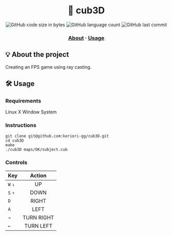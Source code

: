 <h1 align="center">
	📖 cub3D
</h1>
<p align="center">
	<img alt="GitHub code size in bytes" src="https://img.shields.io/github/languages/code-size/koriori-gg/cub3D?color=blue">
	<img alt="GitHub language count" src="https://img.shields.io/github/languages/count/koriori-gg/cub3D?color=yellow">
	<img alt="GitHub last commit" src="https://img.shields.io/github/last-commit/koriori-gg/cub3D">
</p>
<h3 align="center">
	<a href="#%EF%B8%8F-about">About</a>
	<span> · </span>
	<a href="#%EF%B8%8F-usage">Usage</a>
</h3>


## 💡 About the project
Creating an FPS game using ray casting.
## 🛠️ Usage
### Requirements
Linux
X Window System

### Instructions
```
git clone git@github.com:koriori-gg/cub3D.git
cd cub3D
make
./cub3D maps/OK/subject.cub
```
### Controls
| Key | Action |
| :--- | :---: |
| `W` `↓`| UP |
| `S` `↑`| DOWN |
| `D` | RIGHT |
| `A` | LEFT |
| `→` | TURN RIGHT |
| `←` | TURN LEFT |
